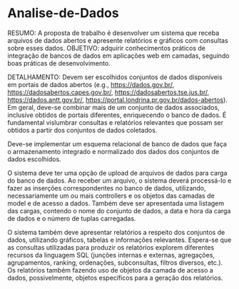 # Analise-de-Dados

RESUMO: A proposta de trabalho é desenvolver um sistema que receba arquivos de dados abertos e apresente relatórios e gráficos com consultas sobre esses dados.
OBJETIVO: adquirir conhecimentos práticos de integração de bancos de dados em aplicações web em camadas, seguindo boas práticas de desenvolvimento.

DETALHAMENTO:
Devem ser escolhidos conjuntos de dados disponíveis em portais de dados abertos (e.g., https://dados.gov.br/, https://dadosabertos.capes.gov.br/, https://dadosabertos.tse.jus.br/, https://dados.antt.gov.br/, https://portal.londrina.pr.gov.br/dados-abertos). Em geral, deve-se combinar mais de um conjunto de dados associados, inclusive obtidos de portais diferentes, enriquecendo o banco de dados. É fundamental vislumbrar consultas e relatórios relevantes que possam ser obtidos a partir dos conjuntos de dados coletados.

Deve-se implementar um esquema relacional de banco de dados que faça o armazenamento integrado e normalizado dos dados dos conjuntos de dados escolhidos.

O sistema deve ter uma opção de upload de arquivos de dados para carga do banco de dados. Ao receber um arquivo, o sistema deverá processá-lo e fazer as inserções correspondentes no banco de dados, utilizando, necessariamente um ou mais controllers e os objetos das camadas de model e de acesso a dados. Também deve ser apresentada uma listagem das cargas, contendo o nome do conjunto de dados, a data e hora da carga de dados e o número de tuplas carregadas.

O sistema também deve apresentar relatórios a respeito dos conjuntos de dados, utilizando gráficos, tabelas e informações relevantes. Espera-se que as consultas utilizadas para produzir os relatórios explorem diferentes recursos da linguagem SQL (junções internas e externas, agregações, agrupamentos, ranking, ordenações, subconsultas, filtros diversos, etc.). Os relatórios também fazendo uso de objetos da camada de acesso a dados, possivelmente, objetos específicos para a geração dos relatórios.
